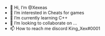 - 👋 Hi, I’m @Xexeas
- 👀 I’m interested in Cheats for games
- 🌱 I’m currently learning C++
- 💞️ I’m looking to collaborate on ...
- 📫 How to reach me discord King_Xex#0001

<!---
Xexeas/Xexeas is a ✨ special ✨ repository because its `README.md` (this file) appears on your GitHub profile.
You can click the Preview link to take a look at your changes.
--->
